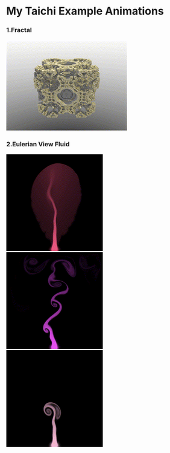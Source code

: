 
# My Taichi Example Animations

###  **1.Fractal** 

![](./gif/mandelbox_.gif)

### **2.Eulerian View Fluid**

![](./gif/jacobi_20_.gif) ![](./gif/jacobi_200_.gif) ![](./gif/MGPCG_.gif)
